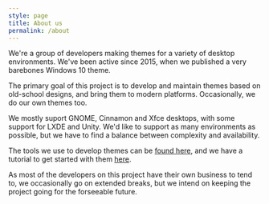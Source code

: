 ```yaml
---
style: page
title: About us
permalink: /about
---
```


We're a group of developers making themes for a variety of desktop environments. We've been active since 2015, when we published a very barebones Windows 10 theme.

The primary goal of this project is to develop and maintain themes based on old-school designs, and bring them to modern platforms. Occasionally, we do our own themes too.

We mostly suport GNOME, Cinnamon and Xfce desktops, with some support for LXDE and Unity. We'd like to support as many environments as possible, but we have to find a balance between complexity and availability.

The tools we use to develop themes can be [found here](https://github.com/B00merang-Project/Azurra_framework/), and we have a tutorial to get started with them [here](https://github.com/B00merang-Project/Azurra_framework/wiki/1.-Requirements).

As most of the developers on this project have their own business to tend to, we occasionally go on extended breaks, but we intend on keeping the project going for the forseeable future.
